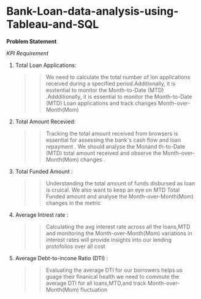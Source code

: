 # Bank-Loan-data-analysis-using-Tableau-and-SQL

**Problem Statement**

*KPI Requirement*

1. Total Loan Applications:
   
    >> We need to calculate the total number of lon applications received during a specified period.Additionally, it is esstential to monitor the Month-to-Date (MTD) .Addditionally, it is essential to monitor the Month-to-Date (MTD) Loan applications and track changes Month-over-Month(Mom)

2. Total Amount Recevied:

    >> Tracking the total amount received from browsers is essential for assessing the bank's cash flow and loan repayment . We should analyse the  Monand th-to-Date (MTD)  total amount received and observe the Month-over-Month(Mom)  changes .

3. Total Funded Amount :

    >> Understanding the total amount of funds disbursed as loan is  cruical. We also want to keep an eye on MTD Total Funded amount and analyse the  Month-over-Month(Mom) changes in the metric
    
4. Average Intrest rate :

    >> Calculating the avg interest rate across all the loans,MTD  and monitoring the Month-over-Month(Mom) variations in interest rates will provide insights into our lending protofolios over all cost

7. Average Debt-to-incone Ratio (DTI) :

    >> Evaluating the average DTI for our borrowers helps us guage their finanical health we need to commute the average DTI for all loans,MTD,and track Month-over-Month(Mom) fluctuation
